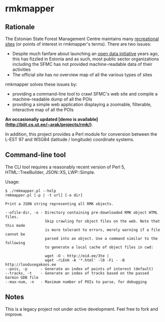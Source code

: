 # rmkmapper

## Rationale

The Estonian State Forest Management Centre maintains many [recreational
sites](http://loodusegakoos.ee/en) (or points of interest in rmkmapper's
terms). There are two issues:

* Despite much fanfare about launching an [open data
  initiative](https://opendata.riik.ee/) years ago, this has fizzled in
  Estonia and as such, most public sector organizations including the
  SFMC has not provided machine-readable data of their activities
* The official site has no overview map of all the various types of
  sites

rmkmapper solves these issues by:

* providing a command-line tool to crawl SFMC's web site and compile a
  machine-readable dump of all the POIs
* providing a simple web application displaying a zoomable, filterable,
  interactive map of all the POIs

**An occasionally updated [demo is available]
(http://biit.cs.ut.ee/~arak/projects/rmk/)**.

In addition, this project provides a Perl module for conversion between
the L-EST 97 and WSG84 (latitude / longitude) coordinate systems.

## Command-line tool

The CLI tool requires a reasonably recent version of Perl 5,
HTML::TreeBuilder, JSON::XS, LWP::Simple.

Usage:

```
$ ./rmkmapper.pl --help
rmkmapper.pl [-p | -t url] [-o dir]

Print a JSON string representing all RMK objects.

--ofile-dir, -o - Directory containing pre-downloaded RMK object HTML files.
                  Skip crawling for object files on the web. Note that this mode
                  is more tolerant to errors, merely warning if a file cannot be
                  parsed into an object. Use a command similar to the following
                  to generate a local cache of object files in cwd:

                  wget -O - http://eid.ee/3te |
                  wget -rLEnH -A '*.html' -l0 -Fi - -B http://loodusegakoos.ee
--pois, -p      - Generate an index of points of interest (default)
--tracks, -t    - Generate an index of tracks based on the passed Garmin GDB file
--max-num, -n   - Maximum number of POIs to parse, for debugging
```

## Notes

This is a legacy project not under active development. Feel free to fork
and improve.
